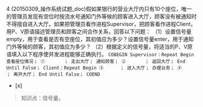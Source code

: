 4
(20150309_操作系统试题_doc)假如某银行的营业大厅内只有10个座位，唯一的管理员发现有空位时按流水号通知门外等候的顾客进入大厅，顾客没有被通知时
不得擅自进入大厅。如果把管理员看作进程Supervisor，把顾客看作进程Client，用P、V原语描述管理员和顾客之间合作关系，回答以下问题：
（1）设置信号量empty，用于查看是否有空座位，其初值应为多少？设置信号量enter，用于通知门外等候的顾客，其初值应为多少？
（2）根据定义的信号量，将适当的P、V原语填入以下程序使并发进程能够正确执行。
    ```
	          COBEGIN
	             Supervisor：Repeat
	                          Begin
	                            查看座位情况；
	                                  ①       ；
	                            走出大厅；
	                            通知顾客；
	                                  ②       ；
	                            返回大厅；
	                          End
	                        Until False；
	             Client：Repeat
	                      Begin
	                              ③      ；
	                        进入大厅；
	                        办理业务；
	                              ④      ；
	                        离开大厅；
	                 End
	                    Until False；
	          COEND
	    ```
- [x]  

> 知识点：信号量。
>   
